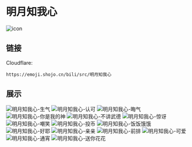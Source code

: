 # 明月知我心
![icon](https://emoji.shojo.cn/bili/src/明月知我心/icon.png)
## 链接
Cloudflare:
```
https://emoji.shojo.cn/bili/src/明月知我心
```
## 展示
![明月知我心-生气](https://emoji.shojo.cn/bili/src/明月知我心/明月知我心-生气.png)
![明月知我心-认可](https://emoji.shojo.cn/bili/src/明月知我心/明月知我心-认可.png)
![明月知我心-晦气](https://emoji.shojo.cn/bili/src/明月知我心/明月知我心-晦气.png)
![明月知我心-你是我的神](https://emoji.shojo.cn/bili/src/明月知我心/明月知我心-你是我的神.png)
![明月知我心-不讲武德](https://emoji.shojo.cn/bili/src/明月知我心/明月知我心-不讲武德.png)
![明月知我心-惊讶](https://emoji.shojo.cn/bili/src/明月知我心/明月知我心-惊讶.png)
![明月知我心-嘲笑](https://emoji.shojo.cn/bili/src/明月知我心/明月知我心-嘲笑.png)
![明月知我心-投币](https://emoji.shojo.cn/bili/src/明月知我心/明月知我心-投币.png)
![明月知我心-饭饭饿饿](https://emoji.shojo.cn/bili/src/明月知我心/明月知我心-饭饭饿饿.png)
![明月知我心-好耶](https://emoji.shojo.cn/bili/src/明月知我心/明月知我心-好耶.png)
![明月知我心-亲亲](https://emoji.shojo.cn/bili/src/明月知我心/明月知我心-亲亲.png)
![明月知我心-前排](https://emoji.shojo.cn/bili/src/明月知我心/明月知我心-前排.png)
![明月知我心-可爱](https://emoji.shojo.cn/bili/src/明月知我心/明月知我心-可爱.png)
![明月知我心-通宵](https://emoji.shojo.cn/bili/src/明月知我心/明月知我心-通宵.png)
![明月知我心-送你花花](https://emoji.shojo.cn/bili/src/明月知我心/明月知我心-送你花花.png)
